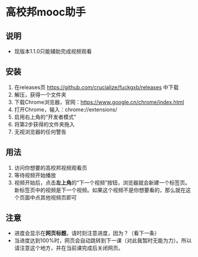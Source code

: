 # 高校邦mooc助手

## 说明

- 现版本1.1.0只能辅助完成视频观看

## 安装

1. 在releases页 https://github.com/crucialize/fuckgxb/releases 中下载
2. 解压，获得一个文件夹
3. 下载Chrome浏览器，官网：https://www.google.cn/chrome/index.html
4. 打开Chrome，输入：chrome://extensions/
5. 启用右上角的“开发者模式”
6. 将第2步获得的文件夹拖入
7. 无视浏览器的任何警告

## 用法

1. 访问你想要的高校邦视频观看页
2. 等待视频开始播放
3. 视频开始后，点击**左上角**的“下一个视频”按钮，浏览器就会新建一个标签页。新标签页中的视频是下一个视频。如果这个视频不是你想要看的，那么就在这个页面中点其他视频页即可

## 注意

- 进度会显示在**网页标题**，请时刻注意进度，因为？（看下一条）
- 当进度达到100%时，网页会自动跳转到下一课（对此我暂时无能为力）。所以请注意这个地方，并在当前课完成后关闭网页。